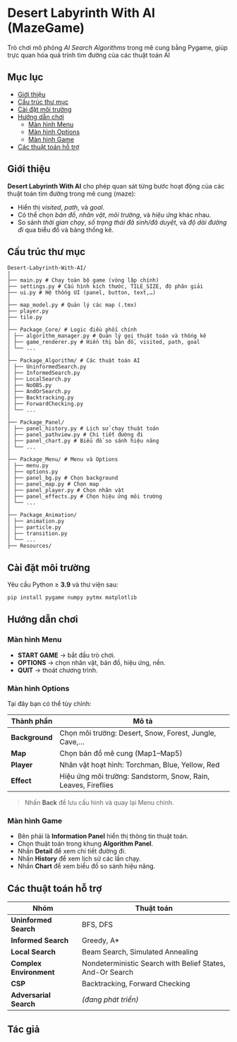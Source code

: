 # Desert Labyrinth With AI (MazeGame)

Trò chơi mô phỏng *AI Search Algorithms* trong mê cung bằng Pygame, giúp trực quan hóa quá trình tìm đường của các thuật toán AI

## Mục lục
- [Giới thiệu](#giới-thiệu)
- [Cấu trúc thư mục](#cấu-trúc-thư-mục)
- [Cài đặt môi trường](#cài-đặt-môi-trường)
- [Hướng dẫn chơi](#hướng-dẫn-chơi)
  - [Màn hình Menu](#màn-hình-menu)
  - [Màn hình Options](#màn-hình-options)
  - [Màn hình Game](#màn-hình-game)
- [Các thuật toán hỗ trợ](#các-thuật-toán-hỗ-trợ)

## Giới thiệu

**Desert Labyrinth With AI** cho phép quan sát từng bước hoạt động của các thuật toán tìm đường trong mê cung (maze):
- Hiển thị *visited*, *path*, và *goal*.
- Có thể chọn *bản đồ*, *nhân vật*, *môi trường*, và *hiệu ứng* khác nhau.
- So sánh *thời gian chạy*, *số trạng thái đã sinh/đã duyệt*, và *độ dài đường đi* qua biểu đồ và bảng thống kê.

## Cấu trúc thư mục
```
Desert-Labyrinth-With-AI/
│
├── main.py # Chạy toàn bộ game (vòng lặp chính)
├── settings.py # Cấu hình kích thước, TILE_SIZE, độ phân giải
├── ui.py # Hệ thống UI (panel, button, text,…)
│
├── map_model.py # Quản lý các map (.tmx)
├── player.py
├── tile.py 
│
├── Package_Core/ # Logic điều phối chính
│ ├── algorithm_manager.py # Quản lý gọi thuật toán và thống kê
│ ├── game_renderer.py # Hiển thị bản đồ, visited, path, goal
│ └── ...
│
├── Package_Algorithm/ # Các thuật toán AI
│ ├── UninformedSearch.py
│ ├── InformedSearch.py
│ ├── LocalSearch.py
│ ├── NoOBS.py
│ ├── AndOrSearch.py
│ ├── Backtracking.py
│ ├── ForwardChecking.py
│ └── ...
│
├── Package_Panel/
│ ├── panel_history.py # Lịch sử chạy thuật toán
│ ├── panel_pathview.py # Chi tiết đường đi
│ ├── panel_chart.py # Biểu đồ so sánh hiệu năng
│ └── ...
│
├── Package_Menu/ # Menu và Options
│ ├── menu.py
│ ├── options.py
│ ├── panel_bg.py # Chọn background
│ ├── panel_map.py # Chọn map
│ ├── panel_player.py # Chọn nhân vật
│ ├── panel_effects.py # Chọn hiệu ứng môi trường
│ └── ...
│
├── Package_Animation/
│ ├── animation.py
│ ├── particle.py
│ ├── transition.py
│ └── ...
├── Resources/ 
```

## Cài đặt môi trường
Yêu cầu Python ≥ **3.9** và thư viện sau:
```bash
pip install pygame numpy pytmx matplotlib
```

## Hướng dẫn chơi

### Màn hình Menu

- **START GAME** → bắt đầu trò chơi.  
- **OPTIONS** → chọn nhân vật, bản đồ, hiệu ứng, nền.  
- **QUIT** → thoát chương trình.  

### Màn hình Options

Tại đây bạn có thể tùy chỉnh:

| Thành phần | Mô tả |
|-------------|-------|
| **Background** | Chọn môi trường: Desert, Snow, Forest, Jungle, Cave,… |
| **Map** | Chọn bản đồ mê cung (Map1–Map5) |
| **Player** | Nhân vật hoạt hình: Torchman, Blue, Yellow, Red |
| **Effect** | Hiệu ứng môi trường: Sandstorm, Snow, Rain, Leaves, Fireflies |

> Nhấn **Back** để lưu cấu hình và quay lại Menu chính.

### Màn hình Game

- Bên phải là **Information Panel** hiển thị thông tin thuật toán.  
- Chọn thuật toán trong khung **Algorithm Panel**.  
- Nhấn **Detail** để xem chi tiết đường đi.  
- Nhấn **History** để xem lịch sử các lần chạy.  
- Nhấn **Chart** để xem biểu đồ so sánh hiệu năng.  

## Các thuật toán hỗ trợ
| Nhóm | Thuật toán | 
|------|-------------|
| **Uninformed Search** | BFS, DFS |
| **Informed Search** | Greedy, A* | 
| **Local Search** | Beam Search, Simulated Annealing |
| **Complex Environment** | Nondeterministic Search with Belief States, And-Or Search |
| **CSP** | Backtracking, Forward Checking |
| **Adversarial Search** | *(đang phát triển)* | 

## Tác giả 

